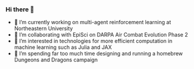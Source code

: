 ### Hi there 👋

<!--
**EAGrimaldi/EAGrimaldi** is a ✨ _special_ ✨ repository because its `README.md` (this file) appears on your GitHub profile.
-->

- 🔭 I’m currently working on multi-agent reinforcement learning at Northeastern University
- 👯 I’m collaborating with EpiSci on DARPA Air Combat Evolution Phase 2
- 🌱 I’m interested in technologies for more efficient computation in machine learning such as Julia and JAX
- 💬 I’m spending far too much time designing and running a homebrew Dungeons and Dragons campaign
